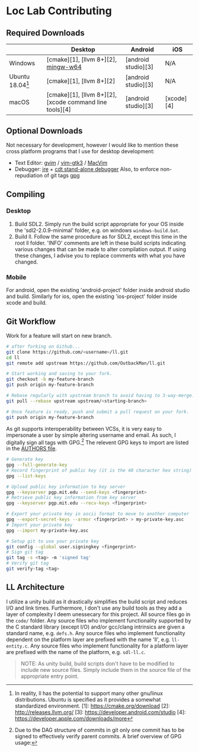 # Loc Lab Contributing

## Required Downloads
|                    | Desktop                                                                           | Android             | iOS        |
| ------------------ | --------------------------------------------------------------------------------- | ------------------- | ---------- |
| Windows            | [cmake][1], [llvm 8+][2], [mingw-w64](https://sourceforge.net/projects/mingw-w64) | [android studio][3] | N/A        |
| Ubuntu 18.04[^1] | [cmake][1], [llvm 8+][2]                                                          | [android studio][3] | N/A        |
| macOS              | [cmake][1], [llvm 8+][2], [xcode command line tools][4]                           | [android studio][3] | [xcode][4] |

[^1]: In reality, ll has the potential to support many other gnu/linux distributions. Ubuntu is specified as it provides a somewhat standardized environment.
[1]: https://cmake.org/download
[2]: http://releases.llvm.org/
[3]: https://developer.android.com/studio
[4]: https://developer.apple.com/downloads/more

## Optional Downloads
Not necessary for development, however I would like to mention these cross platform programs that I use for desktop development:
* Text Editor: [gvim](https://www.vim.org/download.php) / [vim-gtk3](https://packages.ubuntu.com/xenial/vim-gtk3) / [MacVim](https://github.com/macvim-dev/macvim) 
* Debugger: [jre](https://www.oracle.com/technetwork/java/javase/downloads/jre8-downloads-2133155.html) + [cdt stand-alone debugger](https://www.eclipse.org/cdt/downloads.php)
Also, to enforce non-repudiation of git tags [gpg](https://gnupg.org/download/)

## Compiling
### Desktop
1. Build SDL2. Simply run the build script appropriate for your OS inside the 'sdl2-2.0.9-minimal' folder, e.g. on windows `windows-build.bat`.
2. Build ll. Follow the same procedure as for SDL2, except this time in the root ll folder.
'INFO' comments are left in these build scripts indicating various changes that can be made to alter compilation output. If using these changes, I advise you to replace comments with what you have changed.
### Mobile
For android, open the existing 'android-project' folder inside android studio and build. 
Similarly for ios, open the existing 'ios-project' folder inside xcode and build. 

## Git Workflow 
Work for a feature will start on new branch.
```bash
# after forking on Github...
git clone https://github.com/<username>/ll.git
cd ll
git remote add upstream https://github.com/OutbackMan/ll.git

# Start working and saving to your fork.
git checkout -b my-feature-branch
git push origin my-feature-branch 

# Rebase regularly with upstream branch to avoid having to 3-way-merge.
git pull --rebase upstream upstream/<starting-branch>

# Once feature is ready, push and submit a pull request on your fork.
git push origin my-feature-branch
```

As git supports interoperability between VCSs, it is very easy to impersonate a user by simple altering username and email. As such, I digitally sign all tags with GPG.[^2]
The relevent GPG keys to import are listed in the [AUTHORS file](AUTHORS.md).
[^2]: Due to the DAG structure of commits in git only one commit has to be signed to effectively verify parent commits.
A brief overview of GPG usage:
```bash
# Generate key
gpg --full-generate-key
# Record fingerprint of public key (it is the 40 character hex string)
gpg --list-keys

# Upload public key information to key server
gpg --keyserver pgp.mit.edu --send-keys <fingerprint>
# Retrieve public key information from key server
gpg --keyserver pgp.mit.edu --recv-keys <fingerprint>

# Export your private key in ascii format to move to another computer
gpg --export-secret-keys --armor <fingerprint> > my-private-key.asc
# Import your private key
gpg --import my-private-key.asc

# Setup git to use your private key 
git config --global user.signingkey <fingerprint>
# Sign git tag
git tag -s <tag> -m 'signed tag'
# Verify git tag
git verify-tag <tag>
```

## LL Architecture
I utilize a unity build as it drastically simplifies the build script and reduces I/O and link times.
Furthermore, I don't use any build tools as they add a layer of complexity I deem unessecary for this project.
All source files go in the `code/` folder. 
Any source files who implement functionality supported by the C standard library (except I/O) and/or gcc/clang intrinsics are given a standard name, e.g. `defs.h`.
Any source files who implement functionality dependent on the platform layer are prefixed with the name 'll', e.g. `ll-entity.c`.
Any source files who implement functionality for a platform layer are prefixed with the name of the platform, e.g. `sdl-ll.c`.

> NOTE: As unity build, build scripts don't have to be modified to include new source files. Simply include them in the source file of the appropriate entry point.
